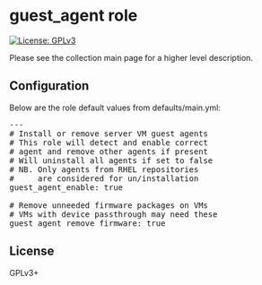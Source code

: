 # guest_agent role

[![License: GPLv3](https://img.shields.io/badge/license-GPLv3-brightgreen.svg)](https://www.gnu.org/licenses/gpl-3.0)

Please see the collection main page for a higher level description.

## Configuration

Below are the role default values from defaults/main.yml:

<pre>
---
# Install or remove server VM guest agents
# This role will detect and enable correct
# agent and remove other agents if present
# Will uninstall all agents if set to false
# NB. Only agents from RHEL repositories
#     are considered for un/installation
guest_agent_enable: true

# Remove unneeded firmware packages on VMs
# VMs with device passthrough may need these
guest_agent_remove_firmware: true
</pre>

## License

GPLv3+
